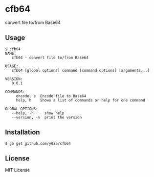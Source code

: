 # cfb64
convert file to/from Base64

## Usage
```
$ cfb64
NAME:
   cfb64 - convert file to/from Base64

USAGE:
   cfb64 [global options] command [command options] [arguments...]

VERSION:
   0.0.1

COMMANDS:
     encode, e  Encode file to Base64
     help, h    Shows a list of commands or help for one command

GLOBAL OPTIONS:
   --help, -h     show help
   --version, -v  print the version
```

## Installation
```
$ go get github.com/y0za/cfb64
```

## License
MIT License
